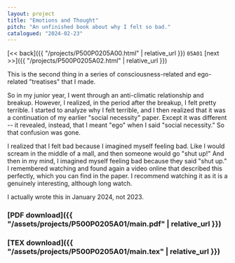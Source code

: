 ```yaml
---
layout: project
title: "Emotions and Thought"
pitch: "An unfinished book about why I felt so bad."
catalogued: "2024-02-23"
---
```


[<< back]({{ "/projects/P500P0205A00.html" | relative_url }})
`05A01`
[next >>]({{ "/projects/P500P0205A02.html" | relative_url }})

This is the second thing in a series of consciousness-related and ego-related
"treatises" that I made.

So in my junior year, I went through an anti-climatic relationship and breakup.
However, I realized, in the period after the breakup, I felt pretty terrible.
I started to analyze why I felt terrible, and I then realized that it was a
continuation of my earlier "social necessity" paper. Except it was different --
it revealed, instead, that I meant "ego" when I said "social necessity." So that
confusion was gone.

I realized that I felt bad because I imagined myself feeling bad. Like I would
scream in the middle of a mall, and then someone would go "shut up!" And then in
my mind, I imagined myself feeling bad because they said "shut up." I remembered
watching and found again a video online that described this perfectly, which you
can find in the paper. I recommend watching it as it is a genuinely interesting,
although long watch.

I actually wrote this in January 2024, not 2023.

### [PDF download]({{ "/assets/projects/P500P0205A01/main.pdf" | relative_url }})
### [TEX download]({{ "/assets/projects/P500P0205A01/main.tex" | relative_url }})


